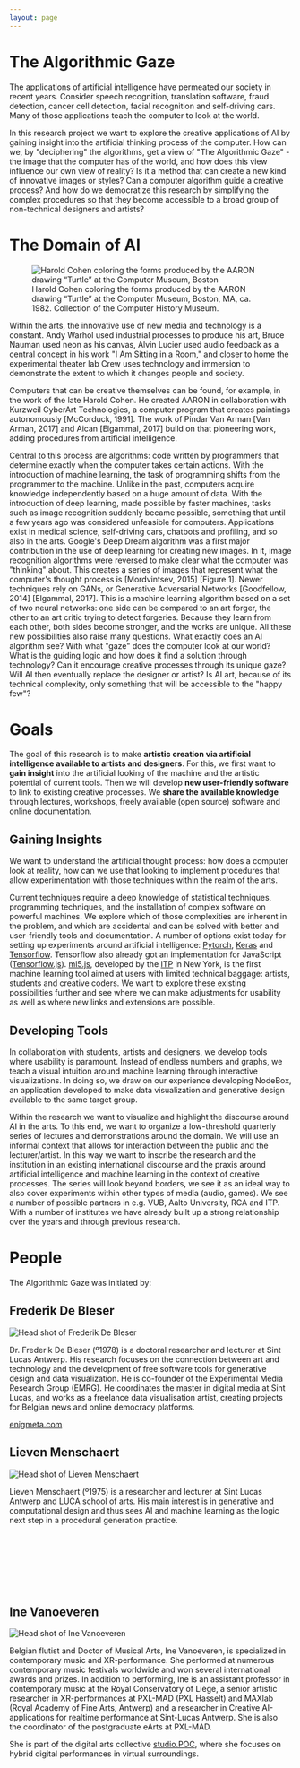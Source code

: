 ```yaml
---
layout: page
---
```


# The Algorithmic Gaze

The applications of artificial intelligence have permeated our society in recent years. Consider speech recognition, translation software, fraud detection, cancer cell detection, facial recognition and self-driving cars. Many of those applications teach the computer to look at the world.

In this research project we want to explore the creative applications of AI by gaining insight into the artificial thinking process of the computer. How can we, by "deciphering" the algorithms, get a view of "The Algorithmic Gaze" - the image that the computer has of the world, and how does this view influence our own view of reality? Is it a method that can create a new kind of innovative images or styles? Can a computer algorithm guide a creative process? And how do we democratize this research by simplifying the complex procedures so that they become accessible to a broad group of non-technical designers and artists?

# The Domain of AI

<figure class="pull-right"><img src="/static/media/about/harold-cohen-aaron.jpg" alt="Harold Cohen coloring the forms produced by the AARON drawing “Turtle” at the Computer Museum, Boston" ><figcaption>Harold Cohen coloring the forms produced by the AARON drawing “Turtle” at the Computer Museum, Boston, MA, ca. 1982. Collection of the Computer History Museum.</figcaption></figure>

Within the arts, the innovative use of new media and technology is a constant. Andy Warhol used industrial processes to produce his art, Bruce Nauman used neon as his canvas, Alvin Lucier used audio feedback as a central concept in his work "I Am Sitting in a Room," and closer to home the experimental theater lab Crew uses technology and immersion to demonstrate the extent to which it changes people and society.

Computers that can be creative themselves can be found, for example, in the work of the late Harold Cohen. He created AARON in collaboration with Kurzweil CyberArt Technologies, a computer program that creates paintings autonomously [McCorduck, 1991]. The work of Pindar Van Arman [Van Arman, 2017] and Aican [Elgammal, 2017] build on that pioneering work, adding procedures from artificial intelligence.

Central to this process are algorithms: code written by programmers that determine exactly when the computer takes certain actions. With the introduction of machine learning, the task of programming shifts from the programmer to the machine. Unlike in the past, computers acquire knowledge independently based on a huge amount of data. With the introduction of deep learning, made possible by faster machines, tasks such as image recognition suddenly became possible, something that until a few years ago was considered unfeasible for computers. Applications exist in medical science, self-driving cars, chatbots and profiling, and so also in the arts. Google's Deep Dream algorithm was a first major contribution in the use of deep learning for creating new images. In it, image recognition algorithms were reversed to make clear what the computer was "thinking" about. This creates a series of images that represent what the computer's thought process is [Mordvintsev, 2015] [Figure 1]. Newer techniques rely on GANs, or Generative Adversarial Networks [Goodfellow, 2014] [Elgammal, 2017]. This is a machine learning algorithm based on a set of two neural networks: one side can be compared to an art forger, the other to an art critic trying to detect forgeries. Because they learn from each other, both sides become stronger, and the works are unique. All these new possibilities also raise many questions. What exactly does an AI algorithm see? With what "gaze" does the computer look at our world? What is the guiding logic and how does it find a solution through technology? Can it encourage creative processes through its unique gaze? Will AI then eventually replace the designer or artist? Is AI art, because of its technical complexity, only something that will be accessible to the "happy few"?

# Goals

The goal of this research is to make **artistic creation via artificial intelligence available to artists and designers**. For this, we first want to **gain insight** into the artificial looking of the machine and the artistic potential of current tools. Then we will develop **new user-friendly software** to link to existing creative processes. We **share the available knowledge** through lectures, workshops, freely available (open source) software and online documentation.

## Gaining Insights

We want to understand the artificial thought process: how does a computer look at reality, how can we use that looking to implement procedures that allow experimentation with those techniques within the realm of the arts.

Current techniques require a deep knowledge of statistical techniques, programming techniques, and the installation of complex software on powerful machines. We explore which of those complexities are inherent in the problem, and which are accidental and can be solved with better and user-friendly tools and documentation. A number of options exist today for setting up experiments around artificial intelligence: [Pytorch](https://pytorch.org/), [Keras](https://keras.io/) and [Tensorflow](https://www.tensorflow.org/). Tensorflow also already got an implementation for JavaScript ([Tensorflow.js](https://www.tensorflow.org/js/)). [ml5.js](https://ml5js.org/), developed by the [ITP](https://tisch.nyu.edu/itp) in New York, is the first machine learning tool aimed at users with limited technical baggage: artists, students and creative coders. We want to explore these existing possibilities further and see where we can make adjustments for usability as well as where new links and extensions are possible.

## Developing Tools

In collaboration with students, artists and designers, we develop tools where usability is paramount. Instead of endless numbers and graphs, we teach a visual intuition around machine learning through interactive visualizations. In doing so, we draw on our experience developing NodeBox, an application developed to make data visualization and generative design available to the same target group.

Within the research we want to visualize and highlight the discourse around AI in the arts. To this end, we want to organize a low-threshold quarterly series of lectures and demonstrations around the domain. We will use an informal context that allows for interaction between the public and the lecturer/artist. In this way we want to inscribe the research and the institution in an existing international discourse and the praxis around artificial intelligence and machine learning in the context of creative processes. The series will look beyond borders, we see it as an ideal way to also cover experiments within other types of media (audio, games). We see a number of possible partners in e.g. VUB, Aalto University, RCA and ITP. With a number of institutes we have already built up a strong relationship over the years and through previous research.

# People

The Algorithmic Gaze was initiated by:

## Frederik De Bleser

<img src="/static/media/about/frederik-de-bleser.jpg" alt="Head shot of Frederik De Bleser" class="pull-right">

Dr. Frederik De Bleser (º1978) is a doctoral researcher and lecturer at Sint Lucas Antwerp. His research focuses on the connection between art and technology and the development of free software tools for generative design and data visualization. He is co-founder of the Experimental Media Research Group (EMRG). He coordinates the master in digital media at Sint Lucas, and works as a freelance data visualisation artist, creating projects for Belgian news and online democracy platforms.

[enigmeta.com](https://www.enigmeta.com/)

## Lieven Menschaert

<img src="/static/media/about/lieven-menschaert.jpg" alt="Head shot of Lieven Menschaert" class="pull-right">

Lieven Menschaert (º1975) is a researcher and lecturer at Sint Lucas Antwerp and LUCA school of arts. His main interest is in generative and computational design and thus sees AI and machine learning as the logic next step in a procedural generation practice.

<div class="spacer" style="padding-top: 100px"></div>

## Ine Vanoeveren

<img src="/static/media/about/ine-vanoeveren.jpg" alt="Head shot of Ine Vanoeveren" class="pull-right">

Belgian flutist and Doctor of Musical Arts, Ine Vanoeveren, is specialized in contemporary music and XR-performance. She performed at numerous contemporary music festivals worldwide and won several international awards and prizes. In addition to performing, Ine is an assistant professor in contemporary music at the Royal Conservatory of Liège, a senior artistic researcher in XR-performances at PXL-MAD (PXL Hasselt) and MAXlab (Royal Academy of Fine Arts, Antwerp) and a researcher in Creative AI-applications for realtime performance at Sint-Lucas Antwerp. She is also the coordinator of the postgraduate eArts at PXL-MAD.

She is part of the digital arts collective [studio.POC](https://www.studiopoc.com/), where she focuses on hybrid digital performances in virtual surroundings.
